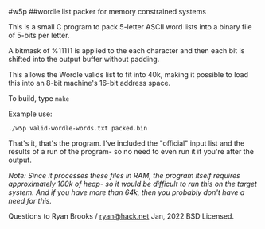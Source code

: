 #w5p
##wordle list packer for memory constrained systems

This is a small C program to pack 5-letter ASCII word lists into
a binary file of 5-bits per letter.

A bitmask of %11111 is applied to the each character and then
 each bit is shifted into the output buffer without padding.

This allows the Wordle valids list to fit into 40k, making
it possible to load this into an 8-bit machine's 16-bit
address space.

To build, type `make`

Example use:

`./w5p valid-wordle-words.txt packed.bin`

That's it, that's the program. I've included the "official" input
list and the results of a run of the program- so no need to even
run it if you're after the output.

*Note:
Since it processes these files in RAM, the program itself requires
approximately 100k of heap- so it would be difficult to run this
on the target system. And if you have more than 64k, then you probably
don't have a need for this.*




Questions to Ryan Brooks / ryan@hack.net
Jan, 2022
BSD Licensed.

